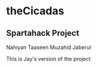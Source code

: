 # theCicadas
## Spartahack Project
Nahiyan
Taaseen
Muzahid
Jaberul

This is Jay's version of the project